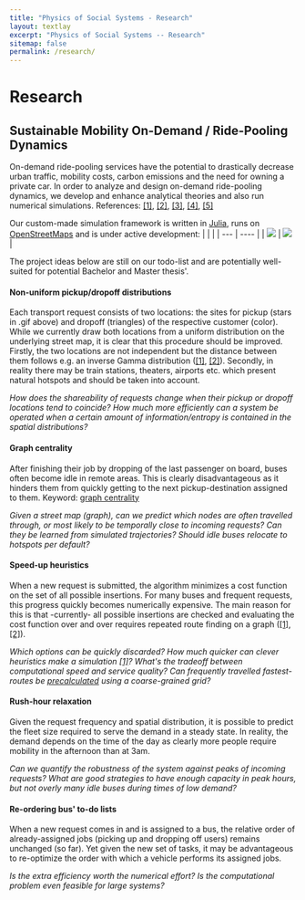 ```yaml
---
title: "Physics of Social Systems - Research"
layout: textlay
excerpt: "Physics of Social Systems -- Research"
sitemap: false
permalink: /research/
---
```


# Research

## Sustainable Mobility On-Demand / Ride-Pooling Dynamics

On-demand ride-pooling services have the potential to drastically decrease urban traffic, mobility costs, carbon emissions and the need for owning a private car. In order to analyze and design on-demand ride-pooling dynamics, we develop and enhance analytical theories and also run numerical simulations.
References: [[1]](https://www.sciencedirect.com/science/article/pii/S0965856417316038), [[2]](https://www.pnas.org/content/114/3/462.short), [[3]](https://journals.aps.org/prl/abstract/10.1103/PhysRevLett.125.248302), [[4]](https://journals.aps.org/prl/abstract/10.1103/PhysRevLett.125.248302), [[5]](https://ieeexplore.ieee.org/abstract/document/6544843)

Our custom-made simulation framework is written in [Julia](https://docs.julialang.org/en/v1/), runs on [OpenStreetMaps](https://www.openstreetmap.org) and is under active development:
| | |
| --- | ---- |
| ![](https://pad.gwdg.de/uploads/upload_c9944825fcfdd4d847a02145c15a7f3b.gif) | ![](https://pad.gwdg.de/uploads/upload_5ba304c3ae4f33e7c2ae3bc3730d9fe6.gif) |

The project ideas below are still on our todo-list and are potentially well-suited for potential Bachelor and Master thesis'.

#### Non-uniform pickup/dropoff distributions
Each transport request consists of two locations: the sites for pickup (stars in .gif above) and dropoff (triangles) of the respective customer (color). While we currently draw both locations from a uniform distribution on the underlying street map, it is clear that this procedure should be improved. Firstly, the two locations are not independent but the distance between them follows e.g. an inverse Gamma distribution ([[1]](https://www.sciencedirect.com/science/article/pii/S0965856417316038), [[2]](https://en.wikipedia.org/wiki/Inverse-gamma_distribution)). Secondly, in reality there may be train stations, theaters, airports etc. which present natural hotspots and should be taken into account.

*How does the shareability of requests change when their pickup or dropoff locations tend to coincide? 
How much more efficiently can a system be operated when a certain amount of information/entropy is contained in the spatial distributions?*

#### Graph centrality
After finishing their job by dropping of the last passenger on board, buses often become idle in remote areas. This is clearly disadvantageous as it hinders them from quickly getting to the next pickup-destination assigned to them.
Keyword: [graph centrality](https://en.wikipedia.org/wiki/Centrality)

*Given a street map (graph), can we predict which nodes are often travelled through, or most likely to be temporally close to incoming requests?
Can they be learned from simulated trajectories?
Should idle buses relocate to hotspots per default?*

#### Speed-up heuristics
When a new request is submitted, the algorithm minimizes a cost function on the set of all possible insertions. For many buses and frequent requests, this progress quickly becomes numerically expensive. The main reason for this is that -currently- all possible insertions are checked and evaluating the cost function over and over requires repeated route finding on a graph ([[1]](https://en.wikipedia.org/wiki/A*_search_algorithm), [[2]](https://en.wikipedia.org/wiki/Dijkstra%27s_algorithm)).

*Which options can be quickly discarded?
How much quicker can clever heuristics make a simulation [[1]](https://arxiv.org/abs/2007.14877)?
What's the tradeoff between computational speed and service quality?
Can frequently travelled fastest-routes be [precalculated](https://ieeexplore.ieee.org/abstract/document/6544843) using a coarse-grained grid?*

#### Rush-hour relaxation
Given the request frequency and spatial distribution, it is possible to predict the fleet size required to serve the demand in a steady state. In reality, the demand depends on the time of the day as clearly more people require mobility in the afternoon than at 3am.

*Can we quantify the robustness of the system against peaks of incoming requests?
What are good strategies to have enough capacity in peak hours, but not overly many idle buses during times of low demand?*

#### Re-ordering bus' to-do lists
When a new request comes in and is assigned to a bus, the relative order of already-assigned jobs (picking up and dropping off users) remains unchanged (so far). Yet given the new set of tasks, it may be advantageous to re-optimize the order with which a vehicle performs its assigned jobs.

*Is the extra efficiency worth the numerical effort?
Is the computational problem even feasible for large systems?*
